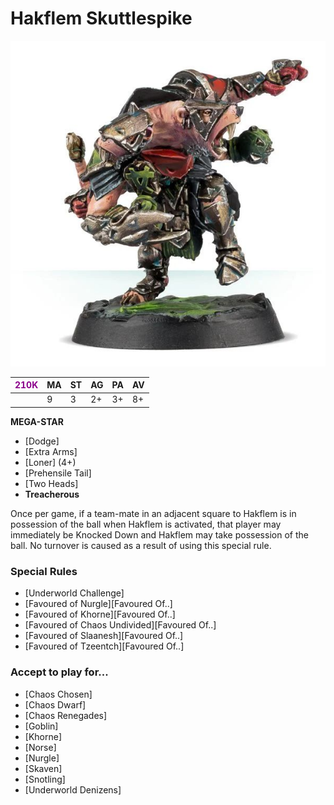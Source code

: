 # Hakflem Skuttlespike

![](../media/starplayers/HakflemSkuttlespike01.jpg)

| <span style="color: darkmagenta">210K</span>  | MA | ST | AG | PA | AV |
| --- | --- | --- | --- | --- | --- |
| | 9 | 3 | 2+ | 3+ | 8+ |

**MEGA-STAR**

* [Dodge]
* [Extra Arms]
* [Loner] (4+)
* [Prehensile Tail]
* [Two Heads]
* **Treacherous**

Once per game, if a team-mate in an adjacent square to Hakflem is in possession of the ball when Hakflem is activated, that player may immediately be Knocked Down and Hakflem may take possession of the ball. No turnover is caused as a result of using this special rule.

### Special Rules
* [Underworld Challenge]
* [Favoured of Nurgle][Favoured Of..]
* [Favoured of Khorne][Favoured Of..]
* [Favoured of Chaos Undivided][Favoured Of..]
* [Favoured of Slaanesh][Favoured Of..]
* [Favoured of Tzeentch][Favoured Of..]

### Accept to play for...
* [Chaos Chosen]
* [Chaos Dwarf]
* [Chaos Renegades]
* [Goblin]
* [Khorne]
* [Norse]
* [Nurgle]
* [Skaven]
* [Snotling]
* [Underworld Denizens]
